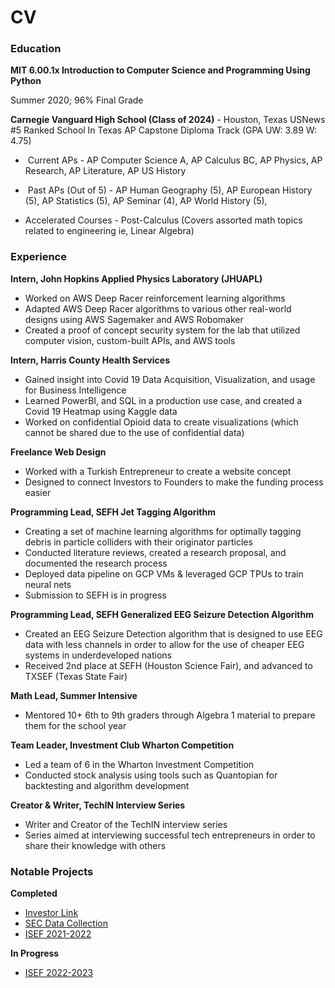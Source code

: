 # CV

### Education

**MIT 6.00.1x Introduction to Computer Science and Programming Using Python**

Summer 2020; 96% Final Grade

**Carnegie Vanguard High School (Class of 2024)** - Houston, Texas USNews #5 Ranked School In Texas AP Capstone Diploma Track (GPA UW: 3.89 W: 4.75)

-    Current APs - AP Computer Science A, AP Calculus BC, AP Physics, AP Research, AP Literature, AP US History
    
-    Past APs (Out of 5) - AP Human Geography (5), AP European History (5), AP Statistics (5), AP Seminar (4), AP World History (5),
    
-   Accelerated Courses - Post-Calculus (Covers assorted math topics related to engineering ie, Linear Algebra)

### Experience

**Intern, John Hopkins Applied Physics Laboratory (JHUAPL)**
- Worked on AWS Deep Racer reinforcement learning algorithms
- Adapted AWS Deep Racer algorithms to various other real-world designs using AWS Sagemaker and AWS Robomaker
- Created a proof of concept security system for the lab that utilized computer vision, custom-built APIs, and AWS tools
    
**Intern, Harris County Health Services**
- Gained insight into Covid 19 Data Acquisition, Visualization, and usage for Business Intelligence
- Learned PowerBI, and SQL in a production use case, and created a Covid 19 Heatmap using Kaggle data
- Worked on confidential Opioid data to create visualizations (which cannot be shared due to the use of confidential data)

**Freelance Web Design**
- Worked with a Turkish Entrepreneur to create a website concept
- Designed to connect Investors to Founders to make the funding process easier

**Programming Lead, SEFH Jet Tagging Algorithm**
- Creating a set of machine learning algorithms for optimally tagging debris in particle colliders with their originator particles
- Conducted literature reviews, created a research proposal, and documented the research process
- Deployed data pipeline on GCP VMs & leveraged GCP TPUs to train neural nets
- Submission to SEFH is in progress  

**Programming Lead, SEFH Generalized EEG Seizure Detection Algorithm**
- Created an EEG Seizure Detection algorithm that is designed to use EEG data with less channels in order to allow for the use of cheaper EEG systems in underdeveloped nations 
- Received 2nd place at SEFH (Houston Science Fair), and advanced to TXSEF (Texas State Fair) 

**Math Lead, Summer Intensive**
- Mentored 10+ 6th to 9th graders through Algebra 1 material to prepare them for the school year 

**Team Leader, Investment Club Wharton Competition**
- Led a team of 6 in the Wharton Investment Competition
- Conducted stock analysis using tools such as Quantopian for backtesting and algorithm development
    
**Creator & Writer, TechIN Interview Series**    
- Writer and Creator of the TechIN interview series
- Series aimed at interviewing successful tech entrepreneurs in order to share their knowledge with others

### Notable Projects
**Completed**
- [Investor Link](cv/projects/Investor_Link.md)
- [SEC Data Collection](cv/projects/SEC_Data_Collection.md)
- [ISEF 2021-2022](cv/projects/ISEF_2021-2022.md)

**In Progress**
- [ISEF 2022-2023](cv/projects/ISEF_2022-2023.md)
